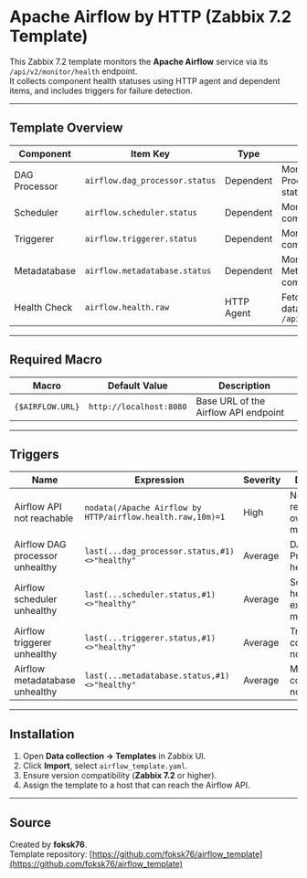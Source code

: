 # Apache Airflow by HTTP (Zabbix 7.2 Template)

This Zabbix 7.2 template monitors the **Apache Airflow** service via its `/api/v2/monitor/health` endpoint.  
It collects component health statuses using HTTP agent and dependent items, and includes triggers for failure detection.

---

## Template Overview

| Component | Item Key | Type | Description |
|------------|-----------|------|--------------|
| DAG Processor | `airflow.dag_processor.status` | Dependent | Monitors the DAG Processor component status |
| Scheduler | `airflow.scheduler.status` | Dependent | Monitors the Scheduler component status |
| Triggerer | `airflow.triggerer.status` | Dependent | Monitors the Triggerer component status |
| Metadatabase | `airflow.metadatabase.status` | Dependent | Monitors the Airflow Metadata DB component status |
| Health Check | `airflow.health.raw` | HTTP Agent | Fetches raw health data from `/api/v2/monitor/health` |

---

## Required Macro

| Macro | Default Value | Description |
|--------|----------------|--------------|
| `{$AIRFLOW.URL}` | `http://localhost:8080` | Base URL of the Airflow API endpoint |

---

## Triggers

| Name | Expression | Severity | Description |
|------|-------------|-----------|--------------|
| Airflow API not reachable | `nodata(/Apache Airflow by HTTP/airflow.health.raw,10m)=1` | High | No API response for over 10 minutes |
| Airflow DAG processor unhealthy | `last(...dag_processor.status,#1)<>"healthy"` | Average | DAG Processor not healthy |
| Airflow scheduler unhealthy | `last(...scheduler.status,#1)<>"healthy"` | Average | Scheduler not healthy, DAG execution may fail |
| Airflow triggerer unhealthy | `last(...triggerer.status,#1)<>"healthy"` | Average | Triggerer component not healthy |
| Airflow metadatabase unhealthy | `last(...metadatabase.status,#1)<>"healthy"` | Average | Metadatabase component not healthy |

---

## Installation

1. Open **Data collection → Templates** in Zabbix UI.  
2. Click **Import**, select `airflow_template.yaml`.  
3. Ensure version compatibility (**Zabbix 7.2** or higher).  
4. Assign the template to a host that can reach the Airflow API.

---

## Source

Created by **foksk76**.  
Template repository: [https://github.com/foksk76/airflow_template](https://github.com/foksk76/airflow_template)
